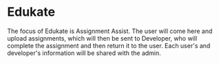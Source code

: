 # Edukate
The focus of Edukate is Assignment Assist. The user will come here and upload assignments, which will then be sent to Developer, who will complete the assignment and then return it to the user. Each user's and developer's information will be shared with the admin.
